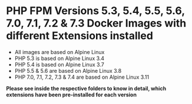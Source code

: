 # PHP FPM Versions 5.3, 5.4, 5.5, 5.6, 7.0, 7.1, 7.2 & 7.3 Docker Images with different Extensions installed

* All images are based on Alpine Linux
* PHP 5.3 is based on Alpine Linux 3.4
* PHP 5.4 is based on Alpine Linux 3.7
* PHP 5.5 & 5.6 are based on Alpine Linux 3.8
* PHP 7.0, 7.1, 7.2, 7.3 & 7.4 are based on Alpine Linux 3.11

**Please see inside the respective folders to know in detail, which extensions have been pre-installed for each version**